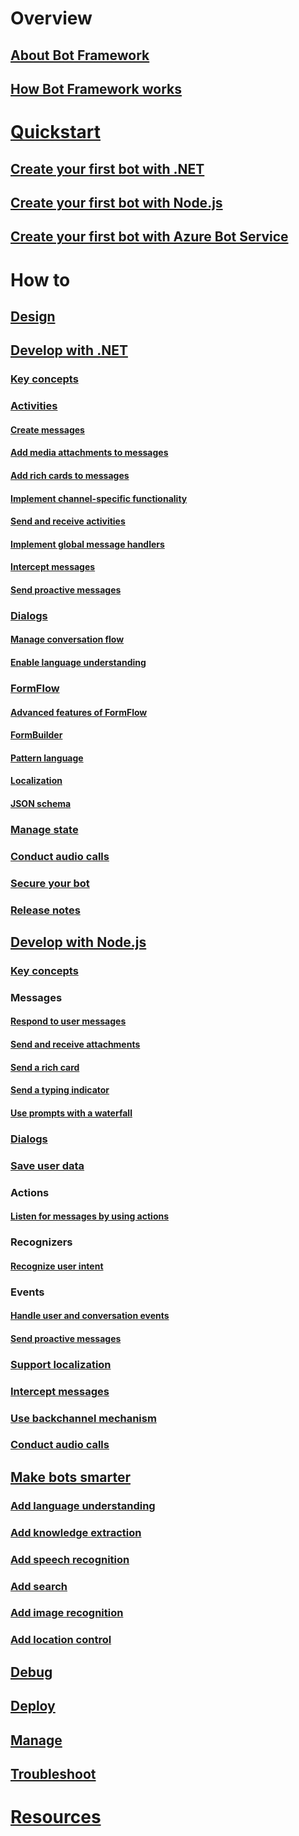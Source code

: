 # Overview
## [About Bot Framework](framework-overview.md)
## [How Bot Framework works](overview-how-bot-framework-works.md)
# [Quickstart](bot-builder-overview-getstarted.md)
## [Create your first bot with .NET](~/dotnet/bot-builder-dotnet-quickstart.md)
## [Create your first bot with Node.js](~/nodejs/bot-builder-node-quickstart.md)
## [Create your first bot with Azure Bot Service](~/azure/azure-bot-service-getstarted.md)
# How to
## [Design](design/TOC.md)
## [Develop with .NET](~/dotnet/index.md)
### [Key concepts](~/dotnet/concepts.md)
### [Activities](~/dotnet/activities.md)
#### [Create messages](~/dotnet/create-messages.md)
#### [Add media attachments to messages](~/dotnet/add-media-attachments.md)
#### [Add rich cards to messages](~/dotnet/add-rich-card-attachments.md)
#### [Implement channel-specific functionality](~/dotnet/channeldata.md)
#### [Send and receive activities](~/dotnet/connector.md)
#### [Implement global message handlers](~/dotnet/global-handlers.md)
#### [Intercept messages](~/dotnet/middleware.md)
#### [Send proactive messages](~/dotnet/proactive-messages.md)
### [Dialogs](~/dotnet/dialogs.md)
#### [Manage conversation flow](~/dotnet/manage-conversation-flow.md)
#### [Enable language understanding](~/dotnet/luis-dialogs.md)
### [FormFlow](~/dotnet/formflow.md)
#### [Advanced features of FormFlow](~/dotnet/formflow-advanced.md)
#### [FormBuilder](~/dotnet/formflow-formbuilder.md)
#### [Pattern language](~/dotnet/formflow-pattern-language.md)
#### [Localization](~/dotnet/formflow-localize.md)
#### [JSON schema](~/dotnet/formflow-json-schema.md)
### [Manage state](~/dotnet/state.md)
### [Conduct audio calls](~/dotnet/audio-calls.md)
### [Secure your bot](~/dotnet/security.md)
### [Release notes](~/dotnet/release-notes.md)
## [Develop with Node.js](~/nodejs/index.md)
### [Key concepts](~/nodejs/concepts.md)
### Messages
#### [Respond to user messages](~/nodejs/use-default-message-handler.md) 
#### [Send and receive attachments](~/nodejs/send-receive-attachments.md) 
#### [Send a rich card](~/nodejs/send-card-buttons.md)
#### [Send a typing indicator](~/nodejs/send-typing-indicator.md)
#### [Use prompts with a waterfall](~/nodejs/prompts.md)
### [Dialogs](~/nodejs/understand-dialogs.md)
### [Save user data](~/nodejs/save-user-data.md)
### Actions
#### [Listen for messages by using actions](~/nodejs/global-handlers.md)
### Recognizers
#### [Recognize user intent](~/nodejs/recognize-intent.md)
### Events
#### [Handle user and conversation events](~/nodejs/handle-conversation-events.md)
#### [Send proactive messages](~/nodejs/proactive-messages.md)
### [Support localization](~/nodejs/localization.md)
### [Intercept messages](~/nodejs/middleware.md)
### [Use backchannel mechanism](~/nodejs/backchannel.md)
### [Conduct audio calls](~/nodejs/conduct-audio-calls-nodejs.md)
## [Make bots smarter](./intelligent-bots.md)
### [Add language understanding](./cognitive-services-add-bot-language.md)
### [Add knowledge extraction](./cognitive-services-add-bot-knowledge.md)
### [Add speech recognition](./cognitive-services-add-bot-speech.md)
### [Add search](./cognitive-services-add-bot-search.md)
### [Add image recognition](./cognitive-services-add-bot-vision.md)
### [Add location control](./cognitive-services-add-bot-location-control.md)
## [Debug](debug/TOC.md)
## [Deploy](deploy/TOC.md)
## [Manage](manage/TOC.md)
## [Troubleshoot](troubleshoot/TOC.md)
# [Resources](resources/TOC.md)
